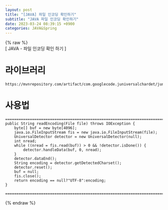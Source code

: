 ```yaml
---  
layout: post  
title: "[JAVA] 파일 인코딩 확인하기"  
subtitle: "JAVA 파일 인코딩 확인하기"  
date: 2023-03-24 08:39:15 +0900  
categories: JAVA&Spring  
---  
```

{% raw %}  
[ JAVA - 파일 인코딩 확인 하기 ]  
  
# 라이브러리  
	https://mvnrepository.com/artifact/com.googlecode.juniversalchardet/juniversalchardet/1.0.3  
  
# 사용법  
  
	=================================================================================================================  
	public String readEncoding(File file) throws IOException {  
		byte[] buf = new byte[4096];  
		java.io.FileInputStream fis = new java.io.FileInputStream(file);  
		UniversalDetector detector = new UniversalDetector(null);  
		int nread;  
		while ((nread = fis.read(buf)) > 0 && !detector.isDone()) {  
			detector.handleData(buf, 0, nread);  
		}  
		detector.dataEnd();  
		String encoding = detector.getDetectedCharset();  
		detector.reset();  
		buf = null;  
		fis.close();  
		return encoding == null?"UTF-8":encoding;  
	}  
  
	=================================================================================================================  
{% endraw %}